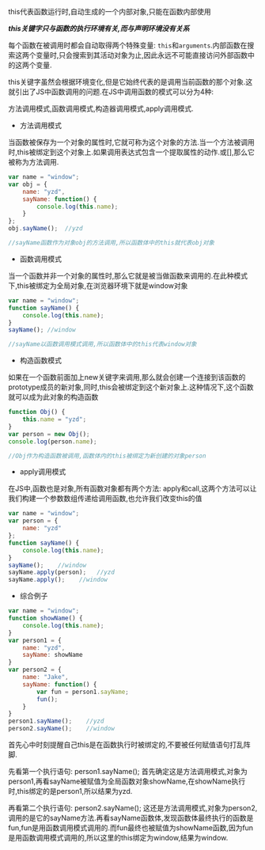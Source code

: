 this代表函数运行时,自动生成的一个内部对象,只能在函数内部使用

**_this关键字只与函数的执行环境有关,而与声明环境没有关系_**

每个函数在被调用时都会自动取得两个特殊变量: `this`和`arguments`.内部函数在搜索这两个变量时,只会搜索到其活动对象为止,因此永远不可能直接访问外部函数中的这两个变量.

this关键字虽然会根据环境变化,但是它始终代表的是调用当前函数的那个对象.这就引出了JS中函数调用的问题.在JS中调用函数的模式可以分为4种:

方法调用模式,函数调用模式,构造器调用模式,apply调用模式.

- 方法调用模式

当函数被保存为一个对象的属性时,它就可称为这个对象的方法.当一个方法被调用时,this被绑定到这个对象上.如果调用表达式包含一个提取属性的动作.或[],那么它被称为方法调用.

```javascript
var name = "window";
var obj = {
    name: "yzd",
    sayName: function() {
        console.log(this.name);
    }
};
obj.sayName();  //yzd

//sayName函数作为对象obj的方法调用,所以函数体中的this就代表obj对象
```

- 函数调用模式

当一个函数并非一个对象的属性时,那么它就是被当做函数来调用的.在此种模式下,this被绑定为全局对象,在浏览器环境下就是window对象

```javascript
var name = "window";
function sayName() {
    console.log(this.name);
}
sayName(); //window

//sayName以函数调用模式调用,所以函数体中的this代表window对象
```

- 构造函数模式

 如果在一个函数前面加上new关键字来调用,那么就会创建一个连接到该函数的prototype成员的新对象,同时,this会被绑定到这个新对象上.这种情况下,这个函数就可以成为此对象的构造函数

 ```javascript
 function Obj() {
     this.name = "yzd";
 }
 var person = new Obj();
 console.log(person.name);

 //Obj作为构造函数被调用,函数体内的this被绑定为新创建的对象person
 ```

- apply调用模式

在JS中,函数也是对象,所有函数对象都有两个方法: apply和call,这两个方法可以让我们构建一个参数数组传递给调用函数,也允许我们改变this的值

```javascript
var name = "window";
var person = {
    name: "yzd"
};
function sayName() {
    console.log(this.name);
}
sayName();    //window
sayName.apply(person);   //yzd
sayName.apply();    //window
```

- 综合例子

```javascript
var name = "window";
function showName() {
    console.log(this.name);
}
var person1 = {
    name: "yzd",
    sayName: showName
}
var person2 = {
    name: "Jake",
    sayName: function() {
        var fun = person1.sayName;
        fun();
    }
}
person1.sayName();    //yzd
person2.sayName();    //window
```

首先心中时刻提醒自己this是在函数执行时被绑定的,不要被任何赋值语句打乱阵脚.

先看第一个执行语句: person1.sayName(); 首先确定这是方法调用模式,对象为person1,再看sayName被赋值为全局函数对象showName,在showName执行时,this绑定的是person1,所以结果为yzd.

再看第二个执行语句: person2.sayName(); 这还是方法调用模式,对象为person2,调用的是它的sayName方法.再看sayName函数体,发现函数体最终执行的函数是fun,fun是用函数调用模式调用的.而fun最终也被赋值为showName函数,因为fun是用函数调用模式调用的,所以这里的this绑定为window,结果为window.
